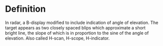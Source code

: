 # Definition

In radar, a B-display modified to include indication of angle of
elevation. The target appears as two closely spaced blips which
approximate a short bright line, the slope of which is in proportion to
the sine of the angle of elevation. Also called H-scan, H-scope,
H-indicator.

